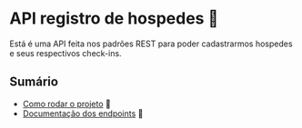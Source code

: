 # API registro de hospedes 🏨

Está é uma API feita nos padrões REST para poder cadastrarmos hospedes e seus respectivos check-ins.

## Sumário
- [Como rodar o projeto](/src/main/docs/instalacao.md) 🎡
- [Documentação dos endpoints](/src/main/docs/documentacao-dos-endpoints) 🤖